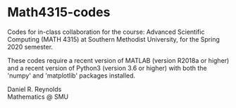 # Math4315-codes

Codes for in-class collaboration for the course: Advanced Scientific Computing (MATH 4315) at Southern Methodist University, for the Spring 2020 semester.

These codes require a recent version of MATLAB (version R2018a or higher) and a recent version of Python3 (version 3.6 or higher) with both the 'numpy' and 'matplotlib' packages installed.

Daniel R. Reynolds  
Mathematics @ SMU  
